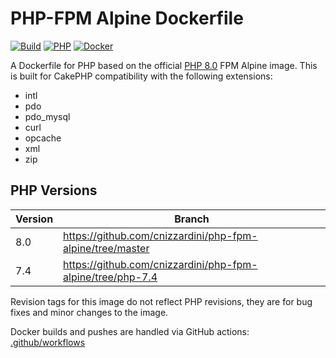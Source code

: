 # PHP-FPM Alpine Dockerfile

[![Build](https://github.com/cnizzardini/php-fpm-alpine/actions/workflows/docker-image.yml/badge.svg?branch=master)](https://github.com/cnizzardini/php-fpm-alpine/actions/workflows/docker-image.yml)
[![PHP](https://img.shields.io/badge/php-8.0-8892BF.svg?logo=php)](https://php.net/)
[![Docker](https://img.shields.io/badge/docker-0db7ed.svg?logo=docker)](https://hub.docker.com/repository/docker/cnizzardini/php-fpm-alpine)

A Dockerfile for PHP based on the official [PHP 8.0](https://hub.docker.com/_/php) FPM Alpine image. This is built for 
CakePHP compatibility with the following extensions:

- intl 
- pdo 
- pdo_mysql 
- curl 
- opcache 
- xml 
- zip

## PHP Versions

| Version     | Branch 		|
| ----------- | ----------- |
| 8.0      	| https://github.com/cnizzardini/php-fpm-alpine/tree/master |
| 7.4   	| https://github.com/cnizzardini/php-fpm-alpine/tree/php-7.4 |

Revision tags for this image do not reflect PHP revisions, they are for bug fixes and minor changes to the image.

Docker builds and pushes are handled via GitHub actions: [.github/workflows](.github/workflows)